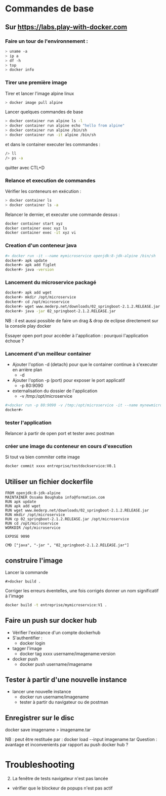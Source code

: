 # Commandes de base
## Sur https://labs.play-with-docker.com
### Faire un tour de l'environnement :
```bash
> uname -a
> ip a
> df -h
> top
> docker info
```
### Tirer une première image
Tirer et lancer l'image alpine linux
```bash
> docker image pull alpine
```
Lancer quelques commandes de base
```bash
> docker container run alpine ls -l
> docker container run alpine echo "hello from alpine"
> docker container run alpine /bin/sh
> docker container run -it alpine /bin/sh
```
et dans le container executer les commandes :
```bash
/> ll
/> ps -a
```	
quitter avec CTL+D


### Relance et execution de commandes 
Vérifier les conteneurs en exécution :
```bash
> docker container ls
> docker container ls -a
```

Relancer le dernier, et executer une commande dessus :
```bash
docker container start xyz
docker container exec xyz ls
docker container exec -it xyz vi
```
### Creation d'un conteneur java

```bash
#> docker run -it --name mymicroservice openjdk:8-jdk-alpine /bin/sh
docker#> apk update
docker#> apk add figlet
docker#> java -version

```

### Lancement du microservice packagé
```bash
docker#> apk add wget
docker#> mkdir /opt/microservice
docker#> cd /opt/microservice
docker#> wget www.mederp.net/downloads/02_springboot-2.1.2.RELEASE.jar
docker#> java -jar 02_springboot-2.1.2.RELEASE.jar
```
NB : il est aussi possible de faire un drag & drop de eclipse directement sur la console play docker

Essayer open port pour accéder à l'application : pourquoi l'application échoue ?

### Lancement d'un meilleur container
* Ajouter l'option -d (detach) pour que le container continue à s'executer en arrière plan
  * -d
* Ajouter l'option -p (port) pour exposer le port applicatif
  * -p 80:9090
* externalisation du dossier de l'application
  * -v /tmp:/opt/microservice
```bash
#>docker run -p 80:9090 -v /tmp:/opt/microservice -it --name mynewmicroservice openjdk:8-jdk-alpine /bin/sh
docker#> 
```
### tester l'application
Relancer à partir de open port et tester avec postman

### créer une image du conteneur en cours d'execution
Si tout va bien commiter cette image
```bash
docker commit xxxx entreprise/testdockservice:V0.1
```

## Utiliser un fichier dockerfile
```
FROM openjdk:8-jdk-alpine
MAINTAINER Ossama Boughaba info@formation.com
RUN apk update
RUN apk add wget
RUN wget www.mederp.net/downloads/02_springboot-2.1.2.RELEASE.jar
RUN mkdir /opt/microservice
RUN cp 02_springboot-2.1.2.RELEASE.jar /opt/microservice
RUN cd /opt/microservice
WORKDIR /opt/microservice

EXPOSE 9090

CMD ["java", "-jar ", "02_springboot-2.1.2.RELEASE.jar"]
```
## construire l'image
Lancer la commande 
```
#>docker build .
```
Corriger les erreurs éventelles, une fois corrigés donner un nom significatif à l'image

```bash
docker build -t entreprise/mymicroservice:V1 .
```

## Faire un push sur docker hub
* Vérifier l'existance d'un compte dockerhub
* S'authentifier : 
  * docker login
* tagger l'image
  * docker tag xxxx username/imagename:version
* docker push
  * docker push username/imagename
  
## Tester à partir d'une nouvelle instance 
* lancer une nouvelle instance
  * docker run username/imagename
  * tester à partir du navigateur ou de postman

## Enregistrer sur le disc
docker save imagename > imagename.tar

NB : peut être restituée par : docker load --input imagename.tar
Question : avantage et inconvenients par rapport au push docker hub ?


# Troubleshooting

2. La fenêtre de tests navigateur n'est pas lancée
  * vérifier que le blockeur de popups n'est pas actif